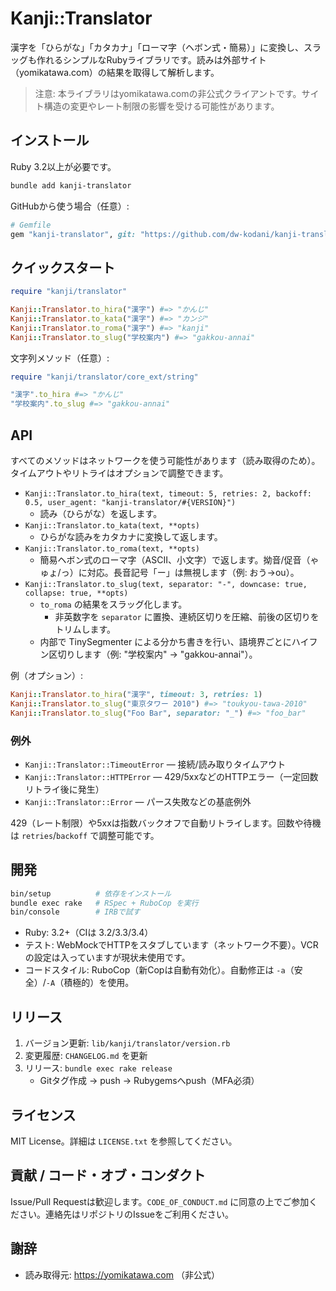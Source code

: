 # Kanji::Translator

漢字を「ひらがな」「カタカナ」「ローマ字（ヘボン式・簡易）」に変換し、スラッグも作れるシンプルなRubyライブラリです。読みは外部サイト（yomikatawa.com）の結果を取得して解析します。

> 注意: 本ライブラリはyomikatawa.comの非公式クライアントです。サイト構造の変更やレート制限の影響を受ける可能性があります。

## インストール

Ruby 3.2以上が必要です。

```bash
bundle add kanji-translator
```

GitHubから使う場合（任意）:

```ruby
# Gemfile
gem "kanji-translator", git: "https://github.com/dw-kodani/kanji-translator"
```

## クイックスタート

```ruby
require "kanji/translator"

Kanji::Translator.to_hira("漢字") #=> "かんじ"
Kanji::Translator.to_kata("漢字") #=> "カンジ"
Kanji::Translator.to_roma("漢字") #=> "kanji"
Kanji::Translator.to_slug("学校案内") #=> "gakkou-annai"
```

文字列メソッド（任意）:

```ruby
require "kanji/translator/core_ext/string"

"漢字".to_hira #=> "かんじ"
"学校案内".to_slug #=> "gakkou-annai"
```

## API

すべてのメソッドはネットワークを使う可能性があります（読み取得のため）。タイムアウトやリトライはオプションで調整できます。

- `Kanji::Translator.to_hira(text, timeout: 5, retries: 2, backoff: 0.5, user_agent: "kanji-translator/#{VERSION}")`
  - 読み（ひらがな）を返します。
- `Kanji::Translator.to_kata(text, **opts)`
  - ひらがな読みをカタカナに変換して返します。
- `Kanji::Translator.to_roma(text, **opts)`
  - 簡易ヘボン式のローマ字（ASCII、小文字）で返します。拗音/促音（ゃゅょ/っ）に対応。長音記号「ー」は無視します（例: おう→ou）。
- `Kanji::Translator.to_slug(text, separator: "-", downcase: true, collapse: true, **opts)`
  - `to_roma` の結果をスラッグ化します。
    - 非英数字を `separator` に置換、連続区切りを圧縮、前後の区切りをトリムします。
   - 内部で TinySegmenter による分かち書きを行い、語境界ごとにハイフン区切りします（例: "学校案内" → "gakkou-annai"）。

例（オプション）:

```ruby
Kanji::Translator.to_hira("漢字", timeout: 3, retries: 1)
Kanji::Translator.to_slug("東京タワー 2010") #=> "toukyou-tawa-2010"
Kanji::Translator.to_slug("Foo Bar", separator: "_") #=> "foo_bar"
```

### 例外

- `Kanji::Translator::TimeoutError` — 接続/読み取りタイムアウト
- `Kanji::Translator::HTTPError` — 429/5xxなどのHTTPエラー（一定回数リトライ後に発生）
- `Kanji::Translator::Error` — パース失敗などの基底例外

429（レート制限）や5xxは指数バックオフで自動リトライします。回数や待機は `retries`/`backoff` で調整可能です。

## 開発

```bash
bin/setup          # 依存をインストール
bundle exec rake   # RSpec + RuboCop を実行
bin/console        # IRBで試す
```

- Ruby: 3.2+（CIは 3.2/3.3/3.4）
- テスト: WebMockでHTTPをスタブしています（ネットワーク不要）。VCRの設定は入っていますが現状未使用です。
- コードスタイル: RuboCop（新Copは自動有効化）。自動修正は `-a`（安全）/`-A`（積極的）を使用。

## リリース

1. バージョン更新: `lib/kanji/translator/version.rb`
2. 変更履歴: `CHANGELOG.md` を更新
3. リリース: `bundle exec rake release`
   - Gitタグ作成 → push → Rubygemsへpush（MFA必須）

## ライセンス

MIT License。詳細は `LICENSE.txt` を参照してください。

## 貢献 / コード・オブ・コンダクト

Issue/Pull Requestは歓迎します。`CODE_OF_CONDUCT.md` に同意の上でご参加ください。連絡先はリポジトリのIssueをご利用ください。

## 謝辞

- 読み取得元: https://yomikatawa.com （非公式）
